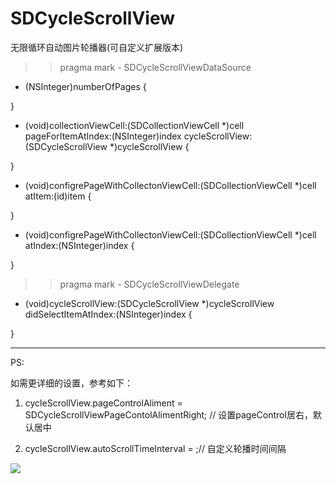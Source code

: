 # SDCycleScrollView
无限循环自动图片轮播器(可自定义扩展版本)

>> pragma mark - SDCycleScrollViewDataSource

- (NSInteger)numberOfPages {
    
}

- (void)collectionViewCell:(SDCollectionViewCell *)cell pageForItemAtIndex:(NSInteger)index cycleScrollView:(SDCycleScrollView *)cycleScrollView {

}

- (void)configrePageWithCollectonViewCell:(SDCollectionViewCell *)cell atItem:(id)item {
    
}

- (void)configrePageWithCollectonViewCell:(SDCollectionViewCell *)cell atIndex:(NSInteger)index {
    
}

>> pragma mark - SDCycleScrollViewDelegate

- (void)cycleScrollView:(SDCycleScrollView *)cycleScrollView didSelectItemAtIndex:(NSInteger)index
{
   
}
    
    
 ---------------------------------------------------------------------------------------------------------------
 
 PS:
 
 如需更详细的设置，参考如下：
 
 1. cycleScrollView.pageControlAliment = SDCycleScrollViewPageContolAlimentRight; // 设置pageControl居右，默认居中
 
 2. cycleScrollView.autoScrollTimeInterval = ;// 自定义轮播时间间隔 


![](http://cdn.cocimg.com/bbs/attachment/Fid_19/19_441660_d01407e9c4b63d1.gif)
